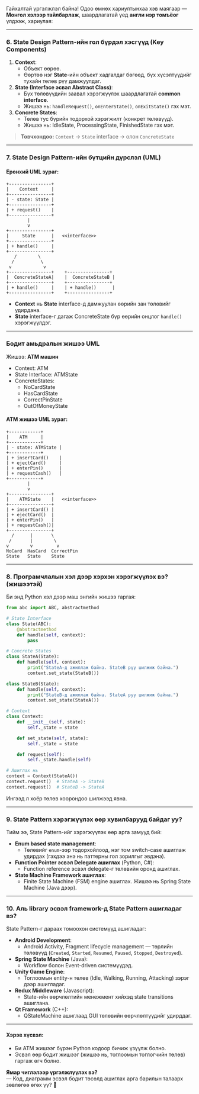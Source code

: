 Гайхалтай үргэлжлэл байна! Одоо өмнөх хариултынхаа хэв маягаар — **Монгол хэлээр тайлбарлаж**, шаардлагатай үед **англи нэр томъёог** үлдээж, хариулая:

---

### **6. State Design Pattern-ийн гол бүрдэл хэсгүүд (Key Components)**
1. **Context**:  
   - Объект өөрөө.  
   - Өөртөө нэг **State**-ийн объект хадгалдаг бөгөөд, бүх хүсэлтүүдийг тухайн төлөв рүү дамжуулдаг.
2. **State (Interface эсвэл Abstract Class)**:  
   - Бүх төлөвүүдийн заавал хэрэгжүүлэх шаардлагатай **common interface**.
   - Жишээ нь: `handleRequest()`, `onEnterState()`, `onExitState()` гэх мэт.
3. **Concrete States**:  
   - Төлөв тус бүрийн тодорхой хэрэгжилт (конкрет төлөвүүд).
   - Жишээ нь: IdleState, ProcessingState, FinishedState гэх мэт.

> **Товчхондоо:** `Context` -> `State` interface -> олон `ConcreteState`

---

### **7. State Design Pattern-ийн бүтцийн дүрслэл (UML)**
#### **Ерөнхий UML зураг:**
```
+----------------+
|    Context     |
+----------------+
| - state: State |
+----------------+
| + request()    |
+----------------+
        |
        v
+----------------+
|     State      |   <<interface>>
+----------------+
| + handle()     |
+----------------+
   /        \
  /          \
 v            v
+----------------+    +----------------+
|  ConcreteStateA|    |  ConcreteStateB |
+----------------+    +----------------+
| + handle()     |    | + handle()      |
+----------------+    +----------------+
```

- **Context** нь **State** interface-д дамжуулан өөрийн зан төлөвийг удирдана.
- **State** interface-г дагаж ConcreteState бүр өөрийн онцлог `handle()` хэрэгжүүлдэг.

---

### **Бодит амьдралын жишээ UML**  
Жишээ: **ATM машин**

- Context: ATM
- State Interface: ATMState
- ConcreteStates:
  - NoCardState
  - HasCardState
  - CorrectPinState
  - OutOfMoneyState

#### **ATM жишээ UML зураг:**
```
+------------+
|    ATM     |
+------------+
| - state: ATMState |
+------------+
| + insertCard()    |
| + ejectCard()     |
| + enterPin()      |
| + requestCash()   |
+------------+
        |
        v
+----------------+
|    ATMState    |   <<interface>>
+----------------+
| + insertCard() |
| + ejectCard()  |
| + enterPin()   |
| + requestCash()|
+----------------+
  /      |       \
 /       |        \
v        v         v
NoCard  HasCard  CorrectPin
State   State    State
```

---

### **8. Програмчлалын хэл дээр хэрхэн хэрэгжүүлэх вэ? (жишээтэй)**
Би энд Python хэл дээр маш энгийн жишээ гаргая:

```python
from abc import ABC, abstractmethod

# State Interface
class State(ABC):
    @abstractmethod
    def handle(self, context):
        pass

# Concrete States
class StateA(State):
    def handle(self, context):
        print("StateA-д ажиллаж байна. StateB рүү шилжиж байна.")
        context.set_state(StateB())

class StateB(State):
    def handle(self, context):
        print("StateB-д ажиллаж байна. StateA руу шилжиж байна.")
        context.set_state(StateA())

# Context
class Context:
    def __init__(self, state):
        self._state = state

    def set_state(self, state):
        self._state = state

    def request(self):
        self._state.handle(self)

# Ашиглах нь
context = Context(StateA())
context.request()  # StateA -> StateB
context.request()  # StateB -> StateA
```

Ингээд л хоёр төлөв хоорондоо шилжээд явна.

---

### **9. State Pattern хэрэгжүүлэх өөр хувилбарууд байдаг уу?**
Тийм ээ, State Pattern-ийг хэрэгжүүлэх өөр арга замууд бий:
- **Enum based state management**: 
  - Төлөвийг `enum`-ээр тодорхойлоод, нэг том switch-case ашиглаж удирдах (гэхдээ энэ нь паттерны гол зорилгыг эвдэнэ).
- **Function Pointer эсвэл Delegate ашиглах** (Python, C#): 
  - Function reference эсвэл delegate-г төлөвийн оронд ашиглах.
- **State Machine Framework ашиглах**: 
  - Finite State Machine (FSM) engine ашиглах. Жишээ нь Spring State Machine (Java дээр).

---

### **10. Аль library эсвэл framework-д State Pattern ашигладаг вэ?**
State Pattern-г дараах томоохон системүүд ашигладаг:

- **Android Development**:  
  - Android Activity, Fragment lifecycle management — төрлийн төлөвүүд (`Created`, `Started`, `Resumed`, `Paused`, `Stopped`, `Destroyed`).
- **Spring State Machine** (Java):  
  - Workflow болон Event-driven системүүдэд.
- **Unity Game Engine**:  
  - Тоглоомын entity-н төлөв (Idle, Walking, Running, Attacking) зэрэг дээр ашигладаг.
- **Redux Middleware** (Javascript):  
  - State-ийн өөрчлөлтийн менежмент хийхэд state transitions ашиглана.
- **Qt Framework** (C++):  
  - QStateMachine ашиглаад GUI төлөвийн өөрчлөлтүүдийг удирддаг.

---

#### Хэрэв хүсвэл:
- Би ATM жишээг бүрэн Python кодоор бичиж үзүүлж болно.
- Эсвэл өөр бодит жишээг (жишээ нь, тоглоомын тоглогчийн төлөв) гаргаж өгч болно.

**Ямар чиглэлээр үргэлжлүүлэх вэ?**  
— Код, диаграмм эсвэл бодит төсөлд ашиглах арга барилын талаарх зөвлөгөө өгөх үү? 🚀